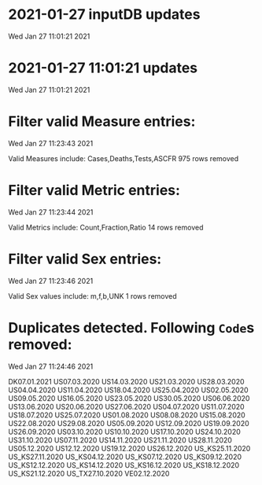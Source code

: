 
# 2021-01-27 inputDB updates 
 Wed Jan 27 11:01:21 2021 


# 2021-01-27 11:01:21 updates 
 Wed Jan 27 11:01:21 2021 


# Filter valid Measure entries: 
 Wed Jan 27 11:23:43 2021 

Valid Measures include: Cases,Deaths,Tests,ASCFR
 975 rows removed
# Filter valid Metric entries: 
 Wed Jan 27 11:23:44 2021 

Valid Metrics include: Count,Fraction,Ratio
 14 rows removed
# Filter valid Sex entries: 
 Wed Jan 27 11:23:46 2021 

Valid Sex values include: m,f,b,UNK
 1 rows removed
# Duplicates detected. Following `Code`s removed: 
 Wed Jan 27 11:24:46 2021 

DK07.01.2021
US07.03.2020
US14.03.2020
US21.03.2020
US28.03.2020
US04.04.2020
US11.04.2020
US18.04.2020
US25.04.2020
US02.05.2020
US09.05.2020
US16.05.2020
US23.05.2020
US30.05.2020
US06.06.2020
US13.06.2020
US20.06.2020
US27.06.2020
US04.07.2020
US11.07.2020
US18.07.2020
US25.07.2020
US01.08.2020
US08.08.2020
US15.08.2020
US22.08.2020
US29.08.2020
US05.09.2020
US12.09.2020
US19.09.2020
US26.09.2020
US03.10.2020
US10.10.2020
US17.10.2020
US24.10.2020
US31.10.2020
US07.11.2020
US14.11.2020
US21.11.2020
US28.11.2020
US05.12.2020
US12.12.2020
US19.12.2020
US26.12.2020
US_KS25.11.2020
US_KS27.11.2020
US_KS04.12.2020
US_KS07.12.2020
US_KS09.12.2020
US_KS12.12.2020
US_KS14.12.2020
US_KS16.12.2020
US_KS18.12.2020
US_KS21.12.2020
US_TX27.10.2020
VE02.12.2020